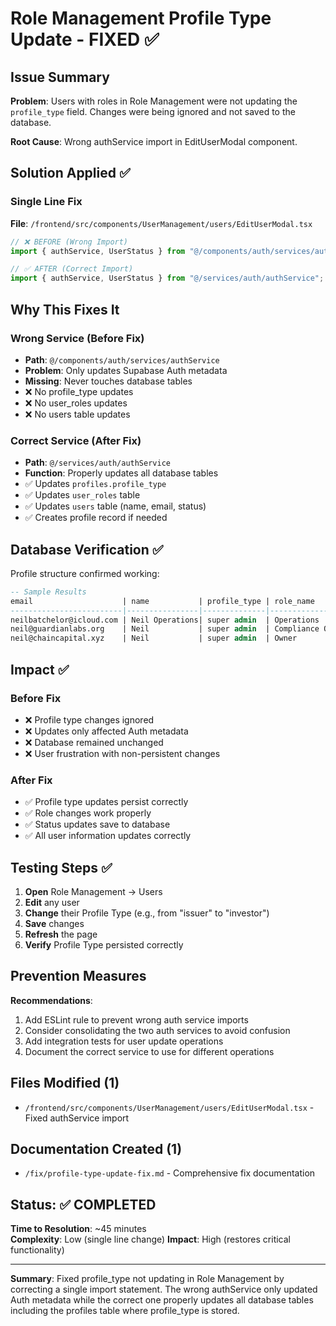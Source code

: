 # Role Management Profile Type Update - FIXED ✅

## Issue Summary
**Problem**: Users with roles in Role Management were not updating the `profile_type` field. Changes were being ignored and not saved to the database.

**Root Cause**: Wrong authService import in EditUserModal component.

## Solution Applied ✅

### Single Line Fix
**File**: `/frontend/src/components/UserManagement/users/EditUserModal.tsx`

```typescript
// ❌ BEFORE (Wrong Import)
import { authService, UserStatus } from "@/components/auth/services/authService";

// ✅ AFTER (Correct Import)  
import { authService, UserStatus } from "@/services/auth/authService";
```

## Why This Fixes It

### Wrong Service (Before Fix)
- **Path**: `@/components/auth/services/authService`
- **Problem**: Only updates Supabase Auth metadata
- **Missing**: Never touches database tables
- ❌ No profile_type updates
- ❌ No user_roles updates  
- ❌ No users table updates

### Correct Service (After Fix)
- **Path**: `@/services/auth/authService` 
- **Function**: Properly updates all database tables
- ✅ Updates `profiles.profile_type`
- ✅ Updates `user_roles` table
- ✅ Updates `users` table (name, email, status)
- ✅ Creates profile record if needed

## Database Verification ✅

Profile structure confirmed working:
```sql
-- Sample Results
email                    | name           | profile_type | role_name
-------------------------|----------------|--------------|------------------
neilbatchelor@icloud.com | Neil Operations| super admin  | Operations
neil@guardianlabs.org    | Neil           | super admin  | Compliance Officer
neil@chaincapital.xyz    | Neil           | super admin  | Owner
```

## Impact ✅

### Before Fix
- ❌ Profile type changes ignored
- ❌ Updates only affected Auth metadata  
- ❌ Database remained unchanged
- ❌ User frustration with non-persistent changes

### After Fix
- ✅ Profile type updates persist correctly
- ✅ Role changes work properly
- ✅ Status updates save to database
- ✅ All user information updates correctly

## Testing Steps ✅

1. **Open** Role Management → Users
2. **Edit** any user 
3. **Change** their Profile Type (e.g., from "issuer" to "investor")
4. **Save** changes
5. **Refresh** the page
6. **Verify** Profile Type persisted correctly

## Prevention Measures

**Recommendations**:
1. Add ESLint rule to prevent wrong auth service imports
2. Consider consolidating the two auth services to avoid confusion
3. Add integration tests for user update operations
4. Document the correct service to use for different operations

## Files Modified (1)
- `/frontend/src/components/UserManagement/users/EditUserModal.tsx` - Fixed authService import

## Documentation Created (1)  
- `/fix/profile-type-update-fix.md` - Comprehensive fix documentation

## Status: ✅ COMPLETED
**Time to Resolution**: ~45 minutes  
**Complexity**: Low (single line change)
**Impact**: High (restores critical functionality)

---

**Summary**: Fixed profile_type not updating in Role Management by correcting a single import statement. The wrong authService only updated Auth metadata while the correct one properly updates all database tables including the profiles table where profile_type is stored.
